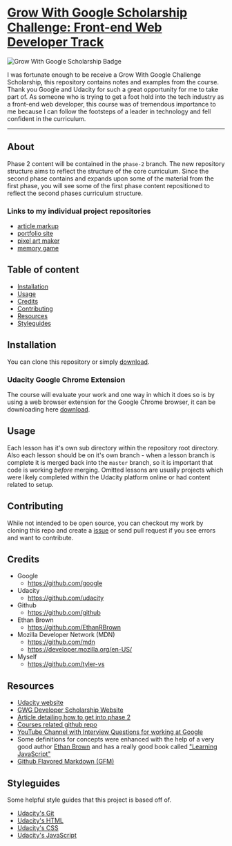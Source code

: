 
# [Grow With Google Scholarship Challenge: Front-end Web Developer Track](https://github.com/tyler-vs/gwg-2018-fewd-scholarship)

![Grow With Google Scholarship Badge](https://user-images.githubusercontent.com/9139991/42738404-2f19b818-8851-11e8-9591-1cca95c62dde.png)


I was fortunate enough to be receive a Grow With Google Challenge Scholarship, this repository contains notes and examples from the course. Thank you Google and Udacity for such a great opportunity for me to take part of. As someone who is trying to get a foot hold into the tech industry as a front-end web developer, this course was of tremendous importance to me because I can follow the footsteps of a leader in technology and fell confident in the curriculum.

---

## About

Phase 2 content will be contained in the `phase-2` branch. The new repository structure aims to reflect the structure of the core curriculum. Since the second phase contains and expands upon some of the material from the first phase, you will see some of the first phase content repositioned to reflect the second phases curriculum structure.

### Links to my individual project repositories

- [article markup](https://github.com/tyler-vs/gwg-article-mockup)
- [portfolio site](https://github.com/tyler-vs/gwg-project-1-portfolio-site)
- [pixel art maker](https://github.com/tyler-vs/gwg-pixel-art-maker)
- [memory game](https://github.com/tyler-vs/fend-project-memory-game)

## Table of content

- [Installation](#installation)
- [Usage](#usage)
- [Credits](#credits)
- [Contributing](#contributing)
- [Resources](#resources)
- [Styleguides](#styleguides)

## Installation

You can clone this repository or simply [download](https://github.com/tyler-vs/gwg-2018-fewd-scholarship/archive/master.zip).

### Udacity Google Chrome Extension

The course will evaluate your work and one way in which it does so is by using a web browser extension for the Google Chrome browser, it can be downloading here [download](https://chrome.google.com/webstore/detail/udacity-front-end-feedbac/melpgahbngpgnbhhccnopmlmpbmdaeoi/related).

## Usage

Each lesson has it's own sub directory within the repository root directory. Also each lesson should be on it's own branch - when a lesson branch is complete it is merged back into the `master` branch, so it is important that code is working _before_ merging. Omitted lessons are usually projects which were likely completed within the Udacity platform online or had content related to setup.

## Contributing

While not intended to be open source, you can checkout my work by cloning this repo and create a [issue](https://github.com/tyler-vs/gwg-2018-fewd-scholarship/issues/new) or send pull request if you see errors and want to contribute.

## Credits

- Google
    + https://github.com/google
- Udacity
    + https://github.com/udacity
- Github
    + https://github.com/github
- Ethan Brown
    + https://github.com/EthanRBrown
- Mozilla Developer Network (MDN)
    + https://github.com/mdn
    + https://developer.mozilla.org/en-US/
- Myself
    + https://github.com/tyler-vs

## Resources

- [Udacity website](https://www.udacity.com/)
- [GWG Developer Scholarship Website](https://sites.google.com/udacity.com/gwgdevscholarship/home)
- [Article detailing how to get into phase 2](https://medium.com/udacity/the-5-things-you-need-to-do-to-get-selected-for-the-2nd-phase-of-your-google-udacity-scholarship-649f22376030)
- [Courses related github repo](https://udacity.github.io/fend/)
- [YouTube Channel with Interview Questions for working at Google](https://www.youtube.com/watch?v=mElVGah7Epg)
- Some definitions for concepts were enhanced with the help of a very good author [Ethan Brown](EthanRBrown) and has a really good book called ["Learning JavaScript"](https://www.amazon.com/Learning-JavaScript-Essentials-Application-Development/dp/1491914912)
- [Github Flavored Markdown (GFM)](https://guides.github.com/features/mastering-markdown/)

## Styleguides

Some helpful style guides that this project is based off of.

- [Udacity's Git](https://udacity.github.io/git-styleguide/)
- [Udacity's HTML](https://udacity.github.io/frontend-nanodegree-styleguide/index.html)
- [Udacity's CSS](https://udacity.github.io/frontend-nanodegree-styleguide/css.html)
- [Udacity's JavaScript](https://udacity.github.io/frontend-nanodegree-styleguide/javascript.html)